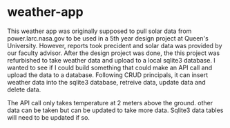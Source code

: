 # weather-app
This weather app was originally supposed to pull solar data from power.larc.nasa.gov to be used in a 5th year design project at Queen's University. However, reports took precident and solar data was provided by our faculty advisor. After the design project was done, the this project was refurbished to take weather data and upload to a local sqlite3 database. I wanted to see if I could build something that could make an API call and upload the data to a database. Following CRUD principals, it can insert weather data into the sqlite3 database, retreive data, update data and delete data.

The API call only takes temperature at 2 meters above the ground. other data can be taken but can be updated to take more data. Sqlite3 data tables will need to be updated if so. 
